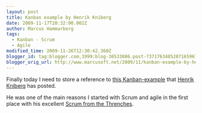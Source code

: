 ```yaml
---
layout: post
title: Kanban example by Henrik Kniberg
date: 2009-11-17T20:32:00.002Z
author: Marcus Hammarberg
tags:
  - Kanban - Scrum
  - Agile
modified_time: 2009-11-26T12:30:42.360Z
blogger_id: tag:blogger.com,1999:blog-36533086.post-7371763485207165967
blogger_orig_url: http://www.marcusoft.net/2009/11/kanban-example-by-henrik-kniberg.html
---
```



Finally today I need to store a reference to
<a href="http://tinyurl.com/kanbanexample" target="_blank">this
Kanban-example</a> that
<a href="http://blog.crisp.se/henrikkniberg" target="_blank">Henrik
Kniberg</a> has posted.

He was one of the main reasons I started with Scrum and agile in the
first place with his excellent <a
href="http://www.crisp.se/henrik.kniberg/ScrumAndXpFromTheTrenches.pdf"
target="_blank">Scrum from the Threnches</a>.
